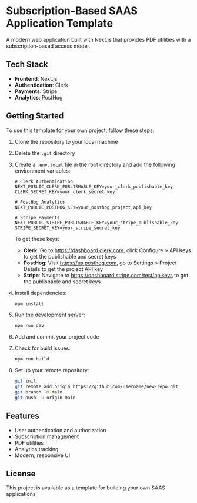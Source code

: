 # Subscription-Based SAAS Application Template

A modern web application built with Next.js that provides PDF utilities with a subscription-based access model.

## Tech Stack

- **Frontend**: Next.js
- **Authentication**: Clerk
- **Payments**: Stripe
- **Analytics**: PostHog

## Getting Started

To use this template for your own project, follow these steps:

1. Clone the repository to your local machine
2. Delete the `.git` directory
4. Create a `.env.local` file in the root directory and add the following environment variables:

   ```
   # Clerk Authentication
   NEXT_PUBLIC_CLERK_PUBLISHABLE_KEY=your_clerk_publishable_key
   CLERK_SECRET_KEY=your_clerk_secret_key

   # PostHog Analytics
   NEXT_PUBLIC_POSTHOG_KEY=your_posthog_project_api_key

   # Stripe Payments
   NEXT_PUBLIC_STRIPE_PUBLISHABLE_KEY=your_stripe_publishable_key
   STRIPE_SECRET_KEY=your_stripe_secret_key
   ```

   To get these keys:

   - **Clerk**: Go to https://dashboard.clerk.com, click Configure > API Keys to get the publishable and secret keys
   - **PostHog**: Visit https://us.posthog.com, go to Settings > Project Details to get the project API key
   - **Stripe**: Navigate to https://dashboard.stripe.com/test/apikeys to get the publishable and secret keys

5. Install dependencies:

   ```bash
   npm install
   ```

6. Run the development server:

   ```bash
   npm run dev
   ```

8. Add and commit your project code
7. Check for build issues:

   ```bash
   npm run build
   ```
9. Set up your remote repository:
   ```bash
   git init
   git remote add origin https://github.com/username/new-repo.git
   git branch -M main
   git push -u origin main
   ```

## Features

- User authentication and authorization
- Subscription management
- PDF utilities
- Analytics tracking
- Modern, responsive UI

## License

This project is available as a template for building your own SAAS applications.
